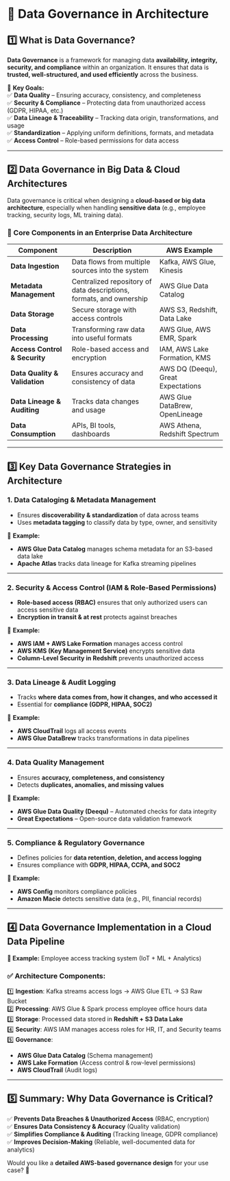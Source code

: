 # **🔹 Data Governance in Architecture**  

## **1️⃣ What is Data Governance?**  
**Data Governance** is a framework for managing data **availability, integrity, security, and compliance** within an organization. It ensures that data is **trusted, well-structured, and used efficiently** across the business.  

📌 **Key Goals:**  
✅ **Data Quality** – Ensuring accuracy, consistency, and completeness  
✅ **Security & Compliance** – Protecting data from unauthorized access (GDPR, HIPAA, etc.)  
✅ **Data Lineage & Traceability** – Tracking data origin, transformations, and usage  
✅ **Standardization** – Applying uniform definitions, formats, and metadata  
✅ **Access Control** – Role-based permissions for data access  

---

## **2️⃣ Data Governance in Big Data & Cloud Architectures**  
Data governance is critical when designing a **cloud-based or big data architecture**, especially when handling **sensitive data** (e.g., employee tracking, security logs, ML training data).  

### **📌 Core Components in an Enterprise Data Architecture**  
| **Component** | **Description** | **AWS Example** |
|--------------|---------------|----------------|
| **Data Ingestion** | Data flows from multiple sources into the system | Kafka, AWS Glue, Kinesis |
| **Metadata Management** | Centralized repository of data descriptions, formats, and ownership | AWS Glue Data Catalog |
| **Data Storage** | Secure storage with access controls | AWS S3, Redshift, Data Lake |
| **Data Processing** | Transforming raw data into useful formats | AWS Glue, AWS EMR, Spark |
| **Access Control & Security** | Role-based access and encryption | IAM, AWS Lake Formation, KMS |
| **Data Quality & Validation** | Ensures accuracy and consistency of data | AWS DQ (Deequ), Great Expectations |
| **Data Lineage & Auditing** | Tracks data changes and usage | AWS Glue DataBrew, OpenLineage |
| **Data Consumption** | APIs, BI tools, dashboards | AWS Athena, Redshift Spectrum |

---

## **3️⃣ Key Data Governance Strategies in Architecture**  

### **1. Data Cataloging & Metadata Management**
- Ensures **discoverability & standardization** of data across teams  
- Uses **metadata tagging** to classify data by type, owner, and sensitivity  

📌 **Example:**  
- **AWS Glue Data Catalog** manages schema metadata for an S3-based data lake  
- **Apache Atlas** tracks data lineage for Kafka streaming pipelines  

---

### **2. Security & Access Control (IAM & Role-Based Permissions)**
- **Role-based access (RBAC)** ensures that only authorized users can access sensitive data  
- **Encryption in transit & at rest** protects against breaches  

📌 **Example:**  
- **AWS IAM + AWS Lake Formation** manages access control  
- **AWS KMS (Key Management Service)** encrypts sensitive data  
- **Column-Level Security in Redshift** prevents unauthorized access  

---

### **3. Data Lineage & Audit Logging**
- Tracks **where data comes from, how it changes, and who accessed it**  
- Essential for **compliance (GDPR, HIPAA, SOC2)**  

📌 **Example:**  
- **AWS CloudTrail** logs all access events  
- **AWS Glue DataBrew** tracks transformations in data pipelines  

---

### **4. Data Quality Management**
- Ensures **accuracy, completeness, and consistency**  
- Detects **duplicates, anomalies, and missing values**  

📌 **Example:**  
- **AWS Glue Data Quality (Deequ)** – Automated checks for data integrity  
- **Great Expectations** – Open-source data validation framework  

---

### **5. Compliance & Regulatory Governance**
- Defines policies for **data retention, deletion, and access logging**  
- Ensures compliance with **GDPR, HIPAA, CCPA, and SOC2**  

📌 **Example:**  
- **AWS Config** monitors compliance policies  
- **Amazon Macie** detects sensitive data (e.g., PII, financial records)  

---

## **4️⃣ Data Governance Implementation in a Cloud Data Pipeline**  
**📌 Example:** Employee access tracking system (IoT + ML + Analytics)  

### **✅ Architecture Components:**
1️⃣ **Ingestion**: Kafka streams access logs → AWS Glue ETL → S3 Raw Bucket  
2️⃣ **Processing**: AWS Glue & Spark process employee office hours data  
3️⃣ **Storage**: Processed data stored in **Redshift + S3 Data Lake**  
4️⃣ **Security**: AWS IAM manages access roles for HR, IT, and Security teams  
5️⃣ **Governance**:  
   - **AWS Glue Data Catalog** (Schema management)  
   - **AWS Lake Formation** (Access control & row-level permissions)  
   - **AWS CloudTrail** (Audit logs)  

---

## **5️⃣ Summary: Why Data Governance is Critical?**  
✅ **Prevents Data Breaches & Unauthorized Access** (RBAC, encryption)  
✅ **Ensures Data Consistency & Accuracy** (Quality validation)  
✅ **Simplifies Compliance & Auditing** (Tracking lineage, GDPR compliance)  
✅ **Improves Decision-Making** (Reliable, well-documented data for analytics)  

Would you like a **detailed AWS-based governance design** for your use case? 🚀